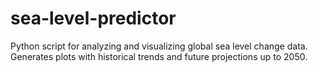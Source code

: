 # sea-level-predictor
Python script for analyzing and visualizing global sea level change data. Generates plots with historical trends and future projections up to 2050.
